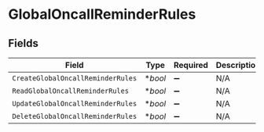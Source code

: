 # GlobalOncallReminderRules


## Fields

| Field                             | Type                              | Required                          | Description                       |
| --------------------------------- | --------------------------------- | --------------------------------- | --------------------------------- |
| `CreateGlobalOncallReminderRules` | **bool*                           | :heavy_minus_sign:                | N/A                               |
| `ReadGlobalOncallReminderRules`   | **bool*                           | :heavy_minus_sign:                | N/A                               |
| `UpdateGlobalOncallReminderRules` | **bool*                           | :heavy_minus_sign:                | N/A                               |
| `DeleteGlobalOncallReminderRules` | **bool*                           | :heavy_minus_sign:                | N/A                               |